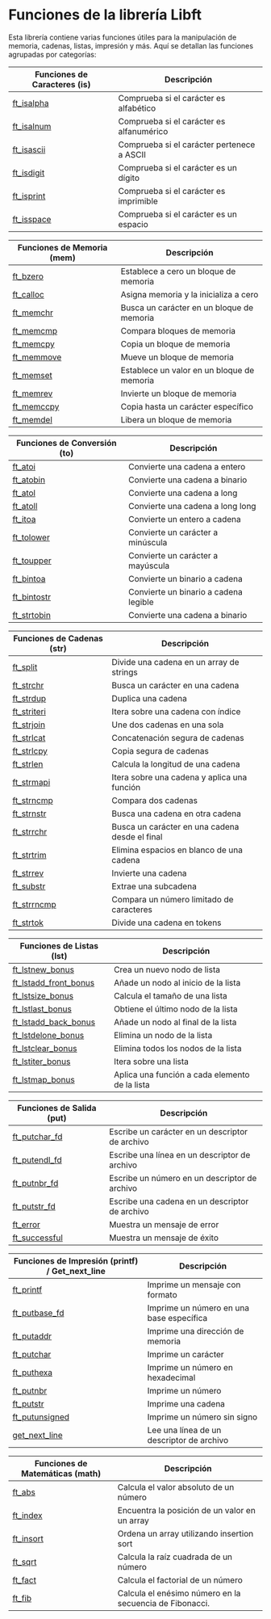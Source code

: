 # Funciones de la librería Libft

Esta librería contiene varias funciones útiles para la manipulación de memoria, cadenas, listas, impresión y más. Aquí se detallan las funciones agrupadas por categorías:

| Funciones de Caracteres (is) | Descripción                                    |
| ---------------------------- | ---------------------------------------------- |
| [ft_isalpha]                 | Comprueba si el carácter es alfabético         |
| [ft_isalnum]                 | Comprueba si el carácter es alfanumérico       |
| [ft_isascii]                 | Comprueba si el carácter pertenece a ASCII     |
| [ft_isdigit]                 | Comprueba si el carácter es un dígito          |
| [ft_isprint]                 | Comprueba si el carácter es imprimible         |
| [ft_isspace]                 | Comprueba si el carácter es un espacio         |

| Funciones de Memoria (mem)   | Descripción                                    |
| ---------------------------- | ---------------------------------------------- |
| [ft_bzero]                   | Establece a cero un bloque de memoria          |
| [ft_calloc]                  | Asigna memoria y la inicializa a cero          |
| [ft_memchr]                  | Busca un carácter en un bloque de memoria      |
| [ft_memcmp]                  | Compara bloques de memoria                     |
| [ft_memcpy]                  | Copia un bloque de memoria                     |
| [ft_memmove]                 | Mueve un bloque de memoria                     |
| [ft_memset]                  | Establece un valor en un bloque de memoria     |
| [ft_memrev]                  | Invierte un bloque de memoria                  |
| [ft_memccpy]                 | Copia hasta un carácter específico             |
| [ft_memdel]                  | Libera un bloque de memoria                    |

| Funciones de Conversión (to) | Descripción                                    |
| ---------------------------- | ---------------------------------------------- |
| [ft_atoi]                    | Convierte una cadena a entero                  |
| [ft_atobin]                  | Convierte una cadena a binario                 |
| [ft_atol]                    | Convierte una cadena a long                    |
| [ft_atoll]                   | Convierte una cadena a long long               |
| [ft_itoa]                    | Convierte un entero a cadena                   |
| [ft_tolower]                 | Convierte un carácter a minúscula              |
| [ft_toupper]                 | Convierte un carácter a mayúscula              |
| [ft_bintoa]                  | Convierte un binario a cadena                  |
| [ft_bintostr]                | Convierte un binario a cadena legible          |
| [ft_strtobin]                | Convierte una cadena a binario                 |

| Funciones de Cadenas (str)   | Descripción                                    |
| ---------------------------- | ---------------------------------------------- |
| [ft_split]                   | Divide una cadena en un array de strings       |
| [ft_strchr]                  | Busca un carácter en una cadena                |
| [ft_strdup]                  | Duplica una cadena                             |
| [ft_striteri]                | Itera sobre una cadena con índice              |
| [ft_strjoin]                 | Une dos cadenas en una sola                    |
| [ft_strlcat]                 | Concatenación segura de cadenas                |
| [ft_strlcpy]                 | Copia segura de cadenas                        |
| [ft_strlen]                  | Calcula la longitud de una cadena              |
| [ft_strmapi]                 | Itera sobre una cadena y aplica una función    |
| [ft_strncmp]                 | Compara dos cadenas                            |
| [ft_strnstr]                 | Busca una cadena en otra cadena                |
| [ft_strrchr]                 | Busca un carácter en una cadena desde el final |
| [ft_strtrim]                 | Elimina espacios en blanco de una cadena       |
| [ft_strrev]                  | Invierte una cadena                            |
| [ft_substr]                  | Extrae una subcadena                           |
| [ft_strrncmp]                | Compara un número limitado de caracteres       |
| [ft_strtok]                  | Divide una cadena en tokens                    |

| Funciones de Listas (lst)    | Descripción                                    |
| ---------------------------- | ---------------------------------------------- |
| [ft_lstnew_bonus]            | Crea un nuevo nodo de lista                    |
| [ft_lstadd_front_bonus]      | Añade un nodo al inicio de la lista            |
| [ft_lstsize_bonus]           | Calcula el tamaño de una lista                 |
| [ft_lstlast_bonus]           | Obtiene el último nodo de la lista             |
| [ft_lstadd_back_bonus]       | Añade un nodo al final de la lista             |
| [ft_lstdelone_bonus]         | Elimina un nodo de la lista                    |
| [ft_lstclear_bonus]          | Elimina todos los nodos de la lista            |
| [ft_lstiter_bonus]           | Itera sobre una lista                          |
| [ft_lstmap_bonus]            | Aplica una función a cada elemento de la lista |

| Funciones de Salida (put)    | Descripción                                    |
| ---------------------------- | ---------------------------------------------- |
| [ft_putchar_fd]              | Escribe un carácter en un descriptor de archivo|
| [ft_putendl_fd]              | Escribe una línea en un descriptor de archivo  |
| [ft_putnbr_fd]               | Escribe un número en un descriptor de archivo  |
| [ft_putstr_fd]               | Escribe una cadena en un descriptor de archivo |
| [ft_error]                   | Muestra un mensaje de error                    |
| [ft_successful]              | Muestra un mensaje de éxito                    |

| Funciones de Impresión (printf) / Get_next_line | Descripción                      |
| ----------------------------------------------- | -------------------------------- |
| [ft_printf]                                     | Imprime un mensaje con formato   |
| [ft_putbase_fd]                                 | Imprime un número en una base específica |
| [ft_putaddr]                                    | Imprime una dirección de memoria |
| [ft_putchar]                                    | Imprime un carácter              |
| [ft_puthexa]                                    | Imprime un número en hexadecimal |
| [ft_putnbr]                                     | Imprime un número                |
| [ft_putstr]                                     | Imprime una cadena               |
| [ft_putunsigned]                                | Imprime un número sin signo      |
| [get_next_line]                                 | Lee una línea de un descriptor de archivo |

| Funciones de Matemáticas (math) | Descripción                                   |
| -------------------------------- | --------------------------------------------- |
| [ft_abs]                         | Calcula el valor absoluto de un número        |
| [ft_index]                       | Encuentra la posición de un valor en un array |
| [ft_insort]                      | Ordena un array utilizando insertion sort     |
| [ft_sqrt]                        | Calcula la raíz cuadrada de un número         |
| [ft_fact]                        | Calcula el factorial de un número             |
| [ft_fib]                         | Calcula el enésimo número en la secuencia de Fibonacci. |


[ft_fact]: https://github.com/Leined18/Libft/blob/main/srcs/math/ft_fact.c
[ft_fib]: https://github.com/Leined18/Libft/blob/main/srcs/math/ft_fib.c
[ft_abs]: https://github.com/Leined18/Libft/blob/main/srcs/math/ft_abs.c
[ft_index]: https://github.com/Leined18/Libft/blob/main/srcs/math/ft_index.c
[ft_insort]: https://github.com/Leined18/Libft/blob/main/srcs/math/ft_insort.c
[ft_sqrt]: https://github.com/Leined18/Libft/blob/main/srcs/math/ft_sqrt.c

[ft_isalpha]: https://github.com/Leined18/Libft/blob/main/srcs/is/ft_isalpha.c
[ft_isalnum]: https://github.com/Leined18/Libft/blob/main/srcs/is/ft_isalnum.c
[ft_isascii]: https://github.com/Leined18/Libft/blob/main/srcs/is/ft_isascii.c
[ft_isdigit]: https://github.com/Leined18/Libft/blob/main/srcs/is/ft_isdigit.c
[ft_isprint]: https://github.com/Leined18/Libft/blob/main/srcs/is/ft_isprint.c
[ft_isspace]: https://github.com/Leined18/Libft/blob/main/srcs/is/ft_isspace.c

[ft_bzero]: https://github.com/Leined18/Libft/blob/main/srcs/mem/ft_bzero.c
[ft_calloc]: https://github.com/Leined18/Libft/blob/main/srcs/mem/ft_calloc.c
[ft_memchr]: https://github.com/Leined18/Libft/blob/main/srcs/mem/ft_memchr.c
[ft_memcmp]: https://github.com/Leined18/Libft/blob/main/srcs/mem/ft_memcmp.c
[ft_memcpy]: https://github.com/Leined18/Libft/blob/main/srcs/mem/ft_memcpy.c
[ft_memmove]: https://github.com/Leined18/Libft/blob/main/srcs/mem/ft_memmove.c
[ft_memset]: https://github.com/Leined18/Libft/blob/main/srcs/mem/ft_memset.c
[ft_memrev]: https://github.com/Leined18/Libft/blob/main/srcs/mem/ft_memrev.c
[ft_memccpy]: https://github.com/Leined18/Libft/blob/main/srcs/mem/ft_memccpy.c
[ft_memdel]: https://github.com/Leined18/Libft/blob/main/srcs/mem/ft_memdel.c

[ft_putchar_fd]: https://github.com/Leined18/Libft/blob/main/srcs/put/ft_putchar_fd.c
[ft_putendl_fd]: https://github.com/Leined18/Libft/blob/main/srcs/put/ft_putendl_fd.c
[ft_putnbr_fd]: https://github.com/Leined18/Libft/blob/main/srcs/put/ft_putnbr_fd.c
[ft_putstr_fd]: https://github.com/Leined18/Libft/blob/main/srcs/put/ft_putstr_fd.c
[ft_error]: https://github.com/Leined18/Libft/blob/main/srcs/put/ft_error.c
[ft_successful]: https://github.com/Leined18/Libft/blob/main/srcs/put/ft_successful.c

[ft_atoi]: https://github.com/Leined18/Libft/blob/main/srcs/to/ft_atoi.c
[ft_atobin]: https://github.com/Leined18/Libft/blob/main/srcs/to/ft_atobin.c
[ft_atol]: https://github.com/Leined18/Libft/blob/main/srcs/to/ft_atol.c
[ft_atoll]: https://github.com/Leined18/Libft/blob/main/srcs/to/ft_atoll.c
[ft_itoa]: https://github.com/Leined18/Libft/blob/main/srcs/to/ft_itoa.c
[ft_tolower]: https://github.com/Leined18/Libft/blob/main/srcs/to/ft_tolower.c
[ft_toupper]: https://github.com/Leined18/Libft/blob/main/srcs/to/ft_toupper.c
[ft_bintoa]: https://github.com/Leined18/Libft/blob/main/srcs/to/ft_bintoa.c
[ft_bintostr]: https://github.com/Leined18/Libft/blob/main/srcs/to/ft_bintostr.c
[ft_strtobin]: https://github.com/Leined18/Libft/blob/main/srcs/to/ft_strtobin.c

[ft_split]: https://github.com/Leined18/Libft/blob/main/srcs/str/ft_split.c
[ft_strchr]: https://github.com/Leined18/Libft/blob/main/srcs/str/ft_strchr.c
[ft_strdup]: https://github.com/Leined18/Libft/blob/main/srcs/str/ft_strdup.c
[ft_striteri]: https://github.com/Leined18/Libft/blob/main/srcs/str/ft_striteri.c
[ft_strjoin]: https://github.com/Leined18/Libft/blob/main/srcs/str/ft_strjoin.c
[ft_strlcat]: https://github.com/Leined18/Libft/blob/main/srcs/str/ft_strlcat.c
[ft_strlcpy]: https://github.com/Leined18/Libft/blob/main/srcs/str/ft_strlcpy.c
[ft_strlen]: https://github.com/Leined18/Libft/blob/main/srcs/str/ft_strlen.c
[ft_strmapi]: https://github.com/Leined18/Libft/blob/main/srcs/str/ft_strmapi.c
[ft_strncmp]: https://github.com/Leined18/Libft/blob/main/srcs/str/ft_strncmp.c
[ft_strnstr]: https://github.com/Leined18/Libft/blob/main/srcs/str/ft_strnstr.c
[ft_strrchr]: https://github.com/Leined18/Libft/blob/main/srcs/str/ft_strrchr.c
[ft_strtrim]: https://github.com/Leined18/Libft/blob/main/srcs/str/ft_strtrim.c
[ft_strrev]: https://github.com/Leined18/Libft/blob/main/srcs/str/ft_strrev.c
[ft_substr]: https://github.com/Leined18/Libft/blob/main/srcs/str/ft_substr.c
[ft_strrncmp]: https://github.com/Leined18/Libft/blob/main/srcs/str/ft_strrncmp.c
[ft_strtok]: https://github.com/Leined18/Libft/blob/main/srcs/str/ft_strtok.c

[ft_lstnew_bonus]: https://github.com/Leined18/Libft/blob/main/srcs/lst/ft_lstnew_bonus.c
[ft_lstadd_front_bonus]: https://github.com/Leined18/Libft/blob/main/srcs/lst/ft_lstadd_front_bonus.c
[ft_lstsize_bonus]: https://github.com/Leined18/Libft/blob/main/srcs/lst/ft_lstsize_bonus.c
[ft_lstlast_bonus]: https://github.com/Leined18/Libft/blob/main/srcs/lst/ft_lstlast_bonus.c
[ft_lstadd_back_bonus]: https://github.com/Leined18/Libft/blob/main/srcs/lst/ft_lstadd_back_bonus.c
[ft_lstdelone_bonus]: https://github.com/Leined18/Libft/blob/main/srcs/lst/ft_lstdelone_bonus.c
[ft_lstclear_bonus]: https://github.com/Leined18/Libft/blob/main/srcs/lst/ft_lstclear_bonus.c
[ft_lstiter_bonus]: https://github.com/Leined18/Libft/blob/main/srcs/lst/ft_lstiter_bonus.c
[ft_lstmap_bonus]: https://github.com/Leined18/Libft/blob/main/srcs/lst/ft_lstmap_bonus.c

[ft_printf]: https://github.com/Leined18/Libft/blob/main/srcs/printf/ft_printf.c
[ft_putbase_fd]: https://github.com/Leined18/Libft/blob/main/srcs/printf/put/ft_putbase_fd.c
[ft_putaddr]: https://github.com/Leined18/Libft/blob/main/srcs/printf/put/ft_putaddr.c
[ft_putchar]: https://github.com/Leined18/Libft/blob/main/srcs/printf/put/ft_putchar.c
[ft_puthexa]: https://github.com/Leined18/Libft/blob/main/srcs/printf/put/ft_puthexa.c
[ft_putnbr]: https://github.com/Leined18/Libft/blob/main/srcs/printf/put/ft_putnbr.c
[ft_putstr]: https://github.com/Leined18/Libft/blob/main/srcs/printf/put/ft_putstr.c
[ft_putunsigned]: https://github.com/Leined18/Libft/blob/main/srcs/printf/put/ft_putunsigned.c
[get_next_line]: https://github.com/Leined18/Libft/blob/main/srcs/get/get_next_line.c
